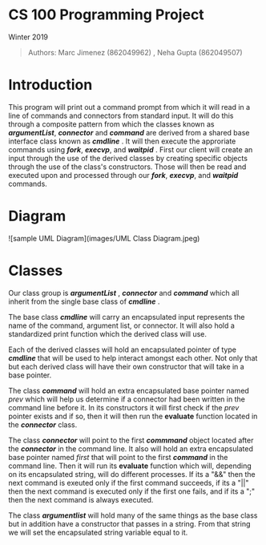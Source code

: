 # CS 100 Programming Project
 Winter 2019 
 
> Authors: Marc Jimenez (862049962) , Neha Gupta (862049507)

# Introduction

This program will print out a command prompt from which it will read in a line of commands and connectors from standard input. It will do this through a composite pattern from which the classes known as **_argumentList_**, **_connector_** and **_command_** are derived from a shared base interface class known as **_cmdline_** . It will then execute the approriate commands using **_fork_**, **_execvp_**, and **_waitpid_** . First our client will create an input through the use of the derived classes by creating specific objects through the use of the class's constructors. Those will then be read and executed upon and processed through our **_fork_**, **_execvp_**, and **_waitpid_** commands.

# Diagram

![sample UML Diagram](images/UML Class Diagram.jpeg)


# Classes

Our class group is **_argumentList_** , **_connector_** and **_command_** which all inherit from the single base class of **_cmdline_** . 

The base class **_cmdline_** will carry an encapsulated input represents the name of the command, argument list, or connector. It will also hold a standardized print function which the derived class will use. 

Each of the derived classes will hold an encapsulated pointer of type **_cmdline_** that will be used to help interact amongst each other. Not only that but each derived class will have their own constructor that will take in a base pointer. 

The class **_command_** will hold an extra encapsulated base pointer named _prev_ which will help us determine if a connector had been written in the command line before it. In its constructors it will first check if the _prev_ pointer exists and if so, then it will then run the **evaluate** function located in the **_connector_** class. 

The class **_connector_** will point to the first **_commmand_** object located after the **_connector_** in the command line. It also will hold an extra encapsulated base pointer named _first_ that will point to the first **_command_** in the command line. Then it will run its **evaluate** function which will, depending on its encapsulated string, will do different processes. If its a "&&" then the next command is exeuted only if the first command succeeds, if its a "||" then the next command is executed only if the first one fails, and if its a ";" then the next command is always executed. 

The class **_argumentlist_** will hold many of the same things as the base class but in addition have a constructor that passes in a string. From that string we will set the encapsulated string variable equal to it.




